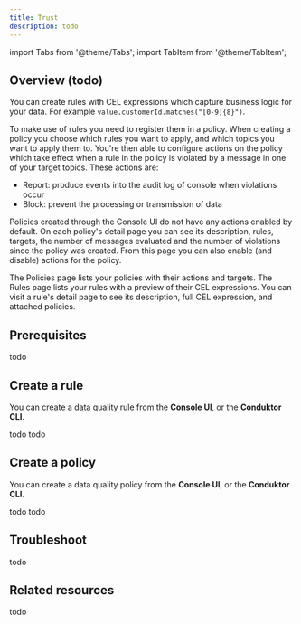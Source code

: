 ```yaml
---
title: Trust
description: todo
---
```

import Tabs from '@theme/Tabs'; import TabItem from '@theme/TabItem';

## Overview (todo)

You can create rules with CEL expressions which capture business logic for your data.
For example `value.customerId.matches("[0-9]{8}")`.

To make use of rules you need to register them in a policy.
When creating a policy you choose which rules you want to apply, and which topics you want to apply them to.
You're then able to configure actions on the policy which take effect when a rule in the policy is violated by a message in one of your target topics.
These actions are:
- Report: produce events into the audit log of console when violations occur
- Block: prevent the processing or transmission of data

Policies created through the Console UI do not have any actions enabled by default.
On each policy's detail page you can see its description, rules, targets, the number of messages evaluated and the number of violations since the policy was created.
From this page you can also enable (and disable) actions for the policy.

The Policies page lists your policies with their actions and targets.
The Rules page lists your rules with a preview of their CEL expressions.
You can visit a rule's detail page to see its description, full CEL expression, and attached policies.

## Prerequisites

todo

## Create a rule

You can create a data quality rule from the **Console UI**, or the **Conduktor CLI**.

<Tabs>
<TabItem value="ui" label="Console UI">
todo
</TabItem>
<TabItem value="cli" label="Conduktor CLI">
todo
</TabItem>
</Tabs>

## Create a policy

You can create a data quality policy from the **Console UI**, or the **Conduktor CLI**.

<Tabs>
<TabItem value="ui" label="Console UI">
todo
</TabItem>
<TabItem value="cli" label="Conduktor CLI">
todo
</TabItem>
</Tabs>

## Troubleshoot

todo

## Related resources

todo
